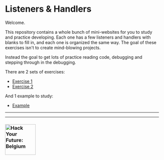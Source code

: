 # Listeners & Handlers

Welcome.

This repository contains a whole bunch of mini-websites for you to study and practice developing.  Each one has a few listeners and handlers with blanks to fill in, and each one is organized the same way. The goal of these exercises isn't to create mind-blowing projects.

Instead the goal to get lots of practice reading code, debugging and stepping through in the debugging.

There are 2 sets of exercises:

* [Exercise 1](./exercise-1)
* [Exercise 2](./exercise-2)

And 1 example to study:

* [Example](./z-example)


---
---

### <a href="https://hackyourfuture.be" target="_blank"><img src="https://user-images.githubusercontent.com/18554853/63941625-4c7c3d00-ca6c-11e9-9a76-8d5e3632fe70.jpg" width="100" height="100" alt="Hack Your Future: Belgium"></a>

